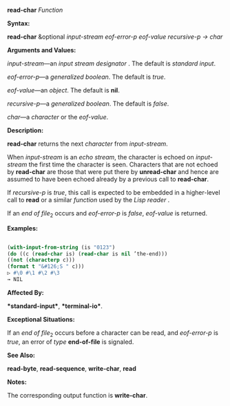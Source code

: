 **read-char** *Function* 



**Syntax:** 



**read-char** &amp;optional *input-stream eof-error-p eof-value recursive-p → char* 



**Arguments and Values:** 



*input-stream*—an *input stream designator* . The default is *standard input*. 



*eof-error-p*—a *generalized boolean*. The default is *true*. 



*eof-value*—an *object*. The default is **nil**. 



*recursive-p*—a *generalized boolean*. The default is *false*. 



*char*—a *character* or the *eof-value*. 



**Description:** 



**read-char** returns the next *character* from *input-stream*. 



When *input-stream* is an *echo stream*, the character is echoed on *input-stream* the first time the character is seen. Characters that are not echoed by **read-char** are those that were put there by **unread-char** and hence are assumed to have been echoed already by a previous call to **read-char**. 



If *recursive-p* is *true*, this call is expected to be embedded in a higher-level call to **read** or a similar *function* used by the *Lisp reader* . 



If an *end of file*<sub>2</sub> occurs and *eof-error-p* is *false*, *eof-value* is returned. 







 



 



**Examples:**
```lisp
 
(with-input-from-string (is "0123") 
(do ((c (read-char is) (read-char is nil ’the-end))) 
((not (characterp c))) 
(format t "&#126;S " c))) 
▷ #\0 #\1 #\2 #\3 
→ NIL 
```
**Affected By:** 



**\*standard-input\***, **\*terminal-io\***. 



**Exceptional Situations:** 



If an *end of file*<sub>2</sub> occurs before a character can be read, and *eof-error-p* is *true*, an error of *type* **end-of-file** is signaled. 



**See Also:** 



**read-byte**, **read-sequence**, **write-char**, **read** 



**Notes:** 



The corresponding output function is **write-char**. 



